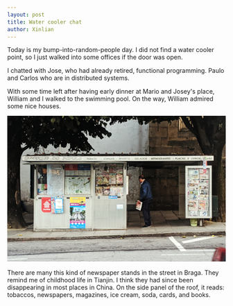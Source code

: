 ```yaml
---
layout: post
title: Water cooler chat
author: Xinlian
---
```


Today is my bump-into-random-people day.  I did not find a water cooler point, so I just walked into some offices if the door was open.

I chatted with Jose, who had already retired, functional programming.  Paulo and Carlos who are in distributed systems.

With some time left after having early dinner at Mario and Josey's place, William and I walked to the swimming pool.  On the way, William admired some nice houses.

![](/images/MVIMG_20191008_082138.jpg)

There are many this kind of newspaper stands in the street in Braga.  They remind me of childhood life in Tianjin.  I think they had since been disappearing in most places in China.  On the side panel of the roof, it reads: tobaccos, newspapers, magazines, ice cream, soda, cards, and books.
